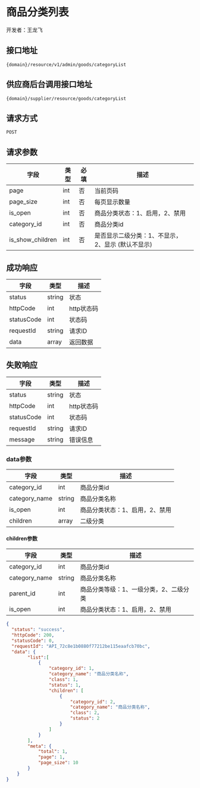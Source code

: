 # 商品分类列表

开发者：王龙飞

## 接口地址
`{domain}/resource/v1/admin/goods/categoryList`

## 供应商后台调用接口地址
`{domain}/supplier/resource/goods/categoryList`
## 请求方式

`POST`

## 请求参数

| 字段 | 类型 | 必填  | 描述 |
| - | - | - | - |
| page | int | 否 | 当前页码 |
| page_size | int | 否 | 每页显示数量 |
| is_open | int | 否 | 商品分类状态：1、启用，2、禁用 |
| category_id | int | 否 | 商品分类id |
| is_show_children | int | 否 | 是否显示二级分类：1、不显示，2、显示 (默认不显示) |

## 成功响应

| 字段       | 类型    | 描述        |
| ---------- | ------- | ----------- |
| status    | string  | 状态    |
| httpCode     | int  | http状态码    |
| statusCode | int  | 状态码 |
| requestId | string  | 请求ID |
| data  | array  | 返回数据      |

## 失败响应

| 字段       | 类型    | 描述        |
| ---------- | ------- | ----------- |
| status    | string  | 状态    |
| httpCode     | int  | http状态码    |
| statusCode | int  | 状态码 |
| requestId | string  | 请求ID |
| message  | string  | 错误信息      |

### data参数

| 字段 | 类型 | 描述 |
| - | - | - |
| category_id | int | 商品分类id |
| category_name | string | 商品分类名称 |
| is_open | int | 商品分类状态：1、启用，2、禁用 |
| children | array | 二级分类 |

#### children参数

| 字段 | 类型 | 描述 |
| - | - | - |
| category_id | int | 商品分类id |
| category_name | string | 商品分类名称 |
| parent_id | int | 商品分类等级：1、一级分类，2、二级分类 |
| is_open | int | 商品分类状态：1、启用，2、禁用 |

```json
{
  "status": "success",
  "httpCode": 200,
  "statusCode": 0,
  "requestId": "API_72c8e1b0880f77212be115eaafcb70bc",
  "data": {
        "list":[
            {
                "category_id": 1,
                "category_name": "商品分类名称",
                "class": 1,
                "status": 1,
                "children": [
                    {
                        "category_id": 2,
                        "category_name": "商品分类名称",
                        "class": 2,
                        "status": 2
                    }
                ]
            }
        ],
        "meta": {
            "total": 1,
            "page": 1,
            "page_size": 10
        }
    }
}
```
